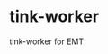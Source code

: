 <!--
SPDX-FileCopyrightText: 2025 Intel Corporation

SPDX-License-Identifier: Apache-2.0
-->

# tink-worker
tink-worker for EMT
